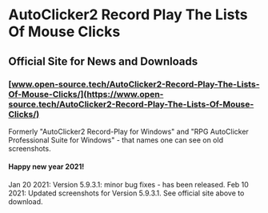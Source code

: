 # AutoClicker2 Record Play The Lists Of Mouse Clicks

## Official Site for News and Downloads

### [www.open-source.tech/AutoClicker2-Record-Play-The-Lists-Of-Mouse-Clicks/](https://www.open-source.tech/AutoClicker2-Record-Play-The-Lists-Of-Mouse-Clicks/)

Formerly "AutoClicker2 Record-Play for Windows" and "RPG AutoClicker Professional Suite for Windows" - that names one can see on old screenshots.

#### Happy new year 2021!

Jan 20 2021: Version 5.9.3.1: minor bug fixes - has been released.
Feb 10 2021: Updated screenshots for Version 5.9.3.1.
See official site above to download.
